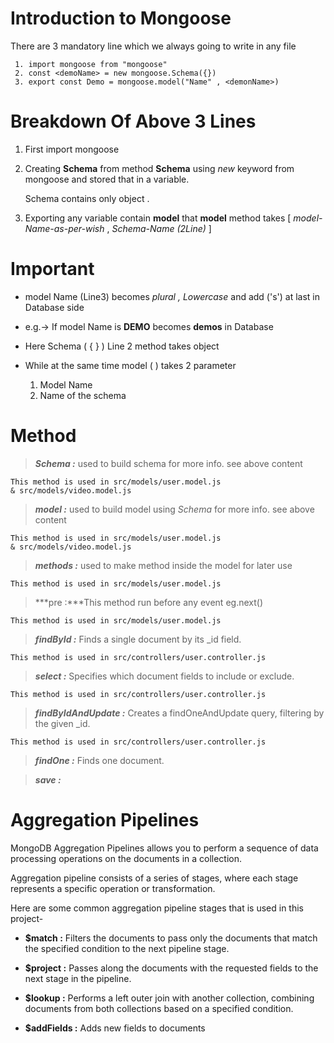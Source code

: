 # Introduction to Mongoose

 There are 3 mandatory line which we always going to write in any file  

```
 1. import mongoose from "mongoose"
 2. const <demoName> = new mongoose.Schema({})
 3. export const Demo = mongoose.model("Name" , <demonName>)
```

# Breakdown Of Above 3 Lines 

  1. First import mongoose
  2. Creating **Schema** from method **Schema**  using _new_ keyword from mongoose and stored that in a variable.

     Schema contains only object .

  3. Exporting any variable contain **model**  that **model**  method takes [ _model-Name-as-per-wish_ , _Schema-Name (2Line)_ ]

# Important  
- model Name (Line3) becomes _plural , Lowercase_ and add ('s') at last in Database side

- e.g.-> If model Name is **DEMO**  becomes **demos** in Database

- Here Schema ( { } ) Line 2 method takes object

- While at the same time model ( ) takes 2 parameter 
  
   1. Model Name
   2. Name of the schema

# Method

> ***Schema :*** used to build schema for more info. see above content
```
This method is used in src/models/user.model.js
& src/models/video.model.js
```

> ***model :*** used to build model using _Schema_ for more info. see above content
```
This method is used in src/models/user.model.js
& src/models/video.model.js
```

> ***methods :*** used to make method inside the model for later use
```
This method is used in src/models/user.model.js
```

> ***pre :***This method run before any event eg.next() 
```
This method is used in src/models/user.model.js
```

> ***findById :*** Finds a single document by its _id field.
```
This method is used in src/controllers/user.controller.js
```

>***select :*** Specifies which document fields to include or exclude.
```
This method is used in src/controllers/user.controller.js
```

>***findByIdAndUpdate :*** Creates a findOneAndUpdate query, filtering by the given _id.
```
This method is used in src/controllers/user.controller.js
```

>***findOne :*** Finds one document.

>***save :***

# Aggregation Pipelines

MongoDB Aggregation Pipelines allows you to perform a sequence of data processing operations on the documents in a collection.

Aggregation pipeline consists of a series of stages, where each stage represents a specific operation or transformation.

Here are some common aggregation pipeline stages that is used in this project-

- **$match :** Filters the documents to pass only the documents that match the specified condition to the next pipeline stage.

- **$project :** Passes along the documents with the requested fields to the next stage in the pipeline.

- **$lookup :** Performs a left outer join with another collection, combining documents from both collections based on a specified condition.

- **$addFields :** Adds new fields to documents

